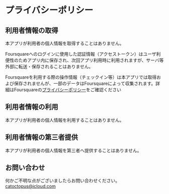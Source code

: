 # プライバシーポリシー

## 利用者情報の取得
本アプリが利用者の個人情報を取得することはありません。

Foursquareへのログインに使用した認証情報（アクセストークン）はユーザ利便性のためアプリ内に保存され、次回アプリ利用時に利用されますが、サーバ等外部に転送・保存されることはありません。

Foursquareを利用する際の操作情報（チェックイン等）は本アプリでは取得および保存されませんが、一部のデータはFoursquareによって収集されます。詳細はFoursquareの[プライバシーポリシー](https://ja.foursquare.com/legal/privacy)をご確認ください

## 利用者情報の利用
本アプリが利用者の個人情報を利用することはありません。

## 利用者情報の第三者提供
本アプリが利用者の個人情報を第三者へ提供することはありません。

## お問い合わせ
何かご不明な点がございましたらお問い合わせください。
catoctopus@icloud.com
